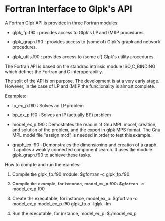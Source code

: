 Fortran Interface to Glpk's API
===============================

A Fortran Glpk API  is provided in three Fortran modules:

  * glpk_fp.f90    : provides access to Glpk's LP and (M)IP procedures.

  * glpk_graph.f90 : provides access to (some of) Glpk's graph and
    network procedures.

  * glpk_utils.f90 : provides access to (some of) Glpk's utility
    procedures.

The Fortran API is based on the standrad intrinsic module
ISO_C_BINDING which defines the Fortran and C interoperability.

The split of the API is on purpose. The development is at a very early
stage. However, in the case of LP and (M)IP the functionality is
almost complete.

Examples:

  * lp_ex_p.f90    : Solves an LP problem

  * bp_ex_p.f90    : Solves an IP (actually BP) problem

  * model_ex_p.f90 : Demostrates the read in of Gnu MPL model, creation, and 
                     solution of the problem, and the export in glpk MPS format.
                     The Gnu MPL model file "assign.mod" is needed in order
                     to test this example.

  * graph_ex.f90   : Demonstrates the dimensioning and creation of a graph.
                     It applies a weakly connected component search.
                     It uses the module glpk_graph.f90 to achieve these tasks.


How to compile and run the examles:

  1. Compile the glpk_fp.f90 module:
     $gfortran -c glpk_fp.f90

  2. Compile the example, for instance, model_ex_p.f90:
     $gfortran -c model_ex_p.f90

  3. Create the executable, for instance, model_ex_p:
     $gfortran -o model_ex_p model_ex_p.f90 glpk_fp.o -lglpk -lm

  4. Run the executable, for instance, model_ex_p:
     $./model_ex_p
